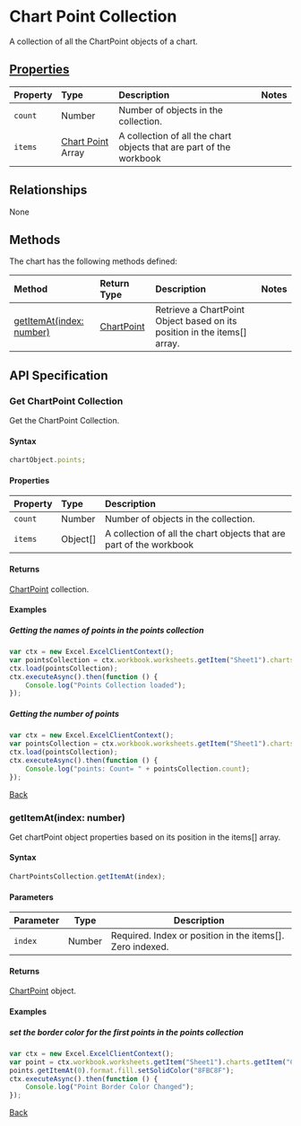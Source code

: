 # Chart Point Collection
A collection of all the ChartPoint objects of a chart. 

## [Properties](#get-chartpoint-collection)

| Property         | Type    |Description|Notes |
|:-----------------|:--------|:----------|:-----|
|`count`| Number   | Number of objects in the collection.||
|`items`| [Chart Point](chartPoint.md) Array | A collection of all the chart objects that are part of the workbook| |

## Relationships

None

## Methods

The chart has the following methods defined:

| Method     | Return Type    |Description|Notes  |
|:-----------------|:--------|:----------|:------|
|[getItemAt(index: number)](#getitematindex-number)| [ChartPoint](chartPoint.md)     |Retrieve a ChartPoint Object based on its position in the items[] array.||


## API Specification 

### Get ChartPoint Collection

Get the ChartPoint Collection. 

#### Syntax
```js
chartObject.points;	
```

#### Properties

| Property         | Type    |Description|
|:-----------------|:--------|:----------|
|`count`| Number   | Number of objects in the collection.|
|`items`| Object[] | A collection of all the chart objects that are part of the workbook|

#### Returns

[ChartPoint](chartPoint.md) collection. 

#### Examples

##### Getting the names of points in the points collection
```js
var ctx = new Excel.ExcelClientContext();
var pointsCollection = ctx.workbook.worksheets.getItem("Sheet1").charts.getItem("Chart1").points;
ctx.load(pointsCollection);
ctx.executeAsync().then(function () {
	Console.log("Points Collection loaded");
});
```

##### Getting the number of points

```js
var ctx = new Excel.ExcelClientContext();
var pointsCollection = ctx.workbook.worksheets.getItem("Sheet1").charts.getItem("Chart1").points;
ctx.load(pointsCollection);
ctx.executeAsync().then(function () {
	Console.log("points: Count= " + pointsCollection.count);
});

```
[Back](#properties)


### getItemAt(index: number)

Get chartPoint object properties based on its position in the items[] array. 

#### Syntax
```js
ChartPointsCollection.getItemAt(index);
```

#### Parameters

Parameter       | Type  | Description
--------------- | ------ | ------------
 `index`| Number | Required. Index or position in the items[]. Zero indexed.

#### Returns

[ChartPoint](chartPoint.md) object.

#### Examples

##### set the border color for the first points in the points collection
```js
var ctx = new Excel.ExcelClientContext();
var point = ctx.workbook.worksheets.getItem("Sheet1").charts.getItem("Chart1").series.getItemAt(0).points;
points.getItemAt(0).format.fill.setSolidColor("8FBC8F");
ctx.executeAsync().then(function () {
	Console.log("Point Border Color Changed");
});
```
[Back](#methods)
